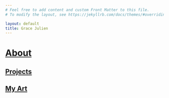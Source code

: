 ```yaml
---
# Feel free to add content and custom Front Matter to this file.
# To modify the layout, see https://jekyllrb.com/docs/themes/#overriding-theme-defaults

layout: default
title: Grace Julien
---
```

# [About](./about)

## [Projects](./projects)

## [My Art](./art)

